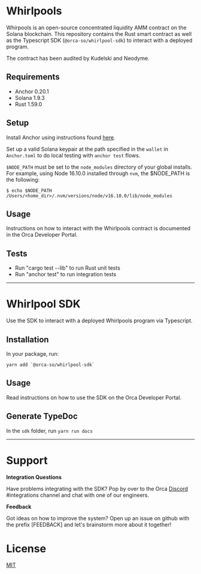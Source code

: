 # Whirlpools

Whirpools is an open-source concentrated liquidity AMM contract on the Solana blockchain.
This repository contains the Rust smart contract as well as the Typescript SDK (`@orca-so/whirlpool-sdk`) to interact with a deployed program.

The contract has been audited by Kudelski and Neodyme.

## Requirements
- Anchor 0.20.1
- Solana 1.9.3
- Rust 1.59.0

## Setup

Install Anchor using instructions found [here](https://project-serum.github.io/anchor/getting-started/installation.html#install-rust).

Set up a valid Solana keypair at the path specified in the `wallet` in `Anchor.toml` to do local testing with `anchor test` flows.

`$NODE_PATH` must be set to the `node_modules` directory of your global installs.
For example, using Node 16.10.0 installed through `nvm`, the $NODE_PATH is the following:
```
$ echo $NODE_PATH
/Users/<home_dir>/.nvm/versions/node/v16.10.0/lib/node_modules
```

## Usage
Instructions on how to interact with the Whirlpools contract is documented in the Orca Developer Portal.

## Tests

- Run "cargo test --lib" to run Rust unit tests
- Run "anchor test" to run integration tests

---


# Whirlpool SDK

Use the SDK to interact with a deployed Whirlpools program via Typescript.

## Installation

In your package, run:
```
yarn add `@orca-so/whirlpool-sdk`
```

## Usage
Read instructions on how to use the SDK on the Orca Developer Portal.

## Generate TypeDoc
In the `sdk` folder, run `yarn run docs`

---

# Support

**Integration Questions**

Have problems integrating with the SDK? Pop by over to the Orca [Discord](https://discord.gg/nSwGWn5KSG) #integrations channel and chat with one of our engineers.

**Feedback**

Got ideas on how to improve the system? Open up an issue on github with the prefix [FEEDBACK] and let's brainstorm more about it together!

# License

[MIT](https://choosealicense.com/licenses/mit/)
